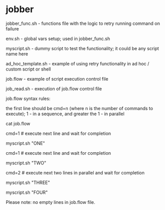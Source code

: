 # jobber

jobber_func.sh - functions file with the logic to retry running command on failure

env.sh - global vars setup; used in jobber_func.sh

myscript.sh - dummy script to test the functionality; it could be any script name here

ad_hoc_template.sh - example of using retry functionality in ad hoc / custom script or shell

job.flow - example of script execution control file

job_read.sh - execution of job.flow control file

job.flow syntax rules:

the first line should be cmd=n (where n is the number of commands to execute); 1 - in a sequence, and greater the 1 - in parallel

cat job.flow

  cmd=1 # execute next line and wait for completion

  myscript.sh "ONE"

  cmd=1 # execute next line and wait for completion

  myscript.sh "TWO"

  cmd=2 # execute next two lines in parallel and wait for completion

  myscript.sh "THREE"

  myscript.sh "FOUR"

Please note: no empty lines in job.flow file.
